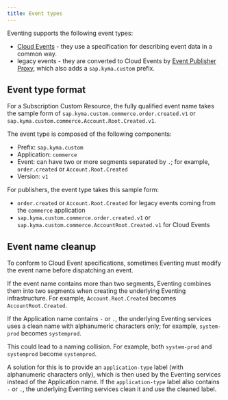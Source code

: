 ```yaml
---
title: Event types
---
```


Eventing supports the following event types:
- [Cloud Events](https://cloudevents.io/) - they use a specification for describing event data in a common way.
- legacy events - they are converted to Cloud Events by [Event Publisher Proxy](./00-architecture/evnt-01-architecture.md#event-publisher-proxy), which also adds a `sap.kyma.custom` prefix.

## Event type format

For a Subscription Custom Resource, the fully qualified event name takes the sample form of `sap.kyma.custom.commerce.order.created.v1` or `sap.kyma.custom.commerce.Account.Root.Created.v1`.

The event type is composed of the following components:
- Prefix: `sap.kyma.custom`
- Application: `commerce`
- Event: can have two or more segments separated by `.`; for example, `order.created` or `Account.Root.Created`
- Version: `v1`

For publishers, the event type takes this sample form:
- `order.created` or `Account.Root.Created` for legacy events coming from the `commerce` application
- `sap.kyma.custom.commerce.order.created.v1` or `sap.kyma.custom.commerce.AccountRoot.Created.v1` for Cloud Events


## Event name cleanup

To conform to Cloud Event specifications, sometimes Eventing must modify the event name before dispatching an event.

If the event name contains more than two segments, Eventing combines them into two segments when creating the underlying Eventing infrastructure. For example, `Account.Root.Created` becomes `AccountRoot.Created`.

If the Application name contains `-` or `.`, the underlying Eventing services uses a clean name with alphanumeric characters only; for example, `system-prod` becomes `systemprod`.

This could lead to a naming collision. For example, both `system-prod` and `systemprod` become `systemprod`.

A solution for this is to provide an `application-type` label (with alphanumeric characters only), which is then used by the Eventing services instead of the Application name. If the `application-type` label also contains `-` or `.`, the underlying Eventing services clean it and use the cleaned label.
